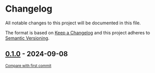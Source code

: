# Changelog

All notable changes to this project will be documented in this file.

The format is based on [Keep a Changelog](http://keepachangelog.com/en/1.0.0/)
and this project adheres to [Semantic Versioning](http://semver.org/spec/v2.0.0.html).

<!-- insertion marker -->
## [0.1.0](https://github.com/tsypuk/aws-news/releases/tag/0.1.0) - 2024-09-08

<small>[Compare with first commit](https://github.com/tsypuk/aws-news/compare/0007458d50844a5ce33631e6983e1a35e058b796...0.1.0)</small>

